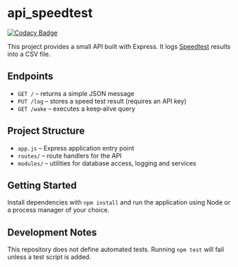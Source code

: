 # api_speedtest
[![Codacy Badge](https://app.codacy.com/project/badge/Grade/88854faa9f174b409e234a5a19eb97d0)](https://app.codacy.com/gh/tecnom1k3/api_speedtest/dashboard?utm_source=gh&utm_medium=referral&utm_content=&utm_campaign=Badge_grade)

This project provides a small API built with Express. It logs [Speedtest](https://www.speedtest.net/) results into a CSV file.

## Endpoints

- `GET /` – returns a simple JSON message
- `PUT /log` – stores a speed test result (requires an API key)
- `GET /wake` – executes a keep‑alive query

## Project Structure

- `app.js` – Express application entry point
- `routes/` – route handlers for the API
- `modules/` – utilities for database access, logging and services

## Getting Started

Install dependencies with `npm install` and run the application using Node or a process manager of your choice.

## Development Notes

This repository does not define automated tests. Running `npm test` will fail unless a test script is added.
